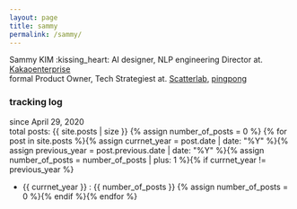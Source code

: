 ```yaml
---
layout: page
title: sammy
permalink: /sammy/
---
```

<p>
  Sammy KIM :kissing_heart:  
  AI designer, NLP engineering Director at. <a href="https://www.kakaoenterprise.com" target="_blank">Kakaoenterprise</a><br>
  formal Product Owner, Tech Strategiest at. <a href="https://scatterlab.co.kr" target="_blank">Scatterlab</a>, <a href="https://pingpong.us" target="_blank">pingpong</a><br>
</p>

### tracking log
since April 29, 2020  
total posts: {{ site.posts | size }}
{% assign number_of_posts = 0 %} {% for post in site.posts %}{% assign currnet_year = post.date | date: "%Y" %}{% assign previous_year = post.previous.date | date: "%Y" %}{% assign number_of_posts = number_of_posts | plus: 1 %}{% if currnet_year != previous_year %}
- {{ currnet_year }} : {{ number_of_posts }} {% assign number_of_posts = 0 %}{% endif %}{% endfor %}

